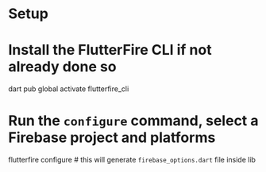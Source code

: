 # Setup 

# Install the FlutterFire CLI if not already done so
dart pub global activate flutterfire_cli

# Run the `configure` command, select a Firebase project and platforms
flutterfire configure # this will generate `firebase_options.dart` file inside lib
